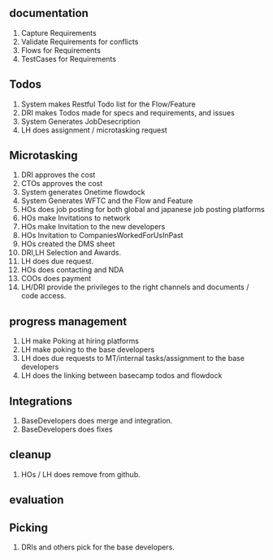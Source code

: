 ## documentation
1. Capture Requirements 
2. Validate Requirements for conflicts
3. Flows for Requirements
4. TestCases for Requirements 

## Todos 
1. System makes Restful Todo list for the Flow/Feature
2. DRI makes Todos made for specs and requirements, and issues 
3. System Generates JobDesecription 
4. LH does assignment / microtasking request

## Microtasking
1. DRI approves the cost
2. CTOs approves the cost
3. System generates Onetime flowdock 
4. System Generates WFTC and the Flow and Feature
5. HOs does job posting for both global and japanese job posting platforms
6. HOs make Invitations to network
7. HOs make Invitation to the new developers
8. HOs Invitation to CompaniesWorkedForUsInPast
7. HOs created the DMS sheet
8. DRI,LH Selection and Awards. 
9. LH does due request. 
9. HOs does contacting and NDA
10. COOs does payment
11. LH/DRI provide the privileges to the right channels and documents / code access.

## progress management
1. LH make Poking at hiring platforms
2. LH make poking to the base developers
3. LH does due requests to MT/internal tasks/assignment to the base developers
4. LH does the linking between basecamp todos and flowdock
  
## Integrations
1. BaseDevelopers does merge and integration.
2. BaseDevelopers does fixes

## cleanup
1. HOs / LH does remove from github.


## evaluation


## Picking
1. DRIs and others pick for the base developers.
